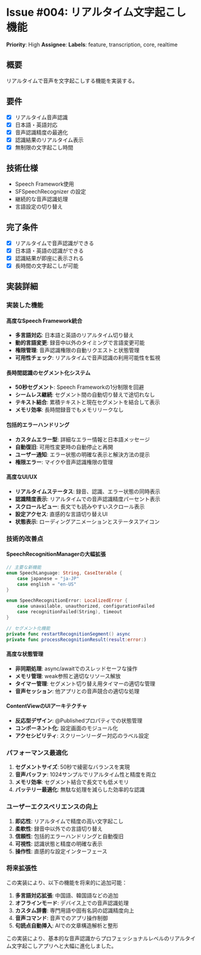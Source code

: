 # Issue #004: リアルタイム文字起こし機能
**Priority**: High
**Assignee**: 
**Labels**: feature, transcription, core, realtime

## 概要
リアルタイムで音声を文字起こしする機能を実装する。

## 要件
- [x] リアルタイム音声認識
- [x] 日本語・英語対応
- [x] 音声認識精度の最適化
- [x] 認識結果のリアルタイム表示
- [x] 無制限の文字起こし時間

## 技術仕様
- Speech Framework使用
- SFSpeechRecognizer の設定
- 継続的な音声認識処理
- 言語設定の切り替え

## 完了条件
- [x] リアルタイムで音声認識ができる
- [x] 日本語・英語の認識ができる
- [x] 認識結果が即座に表示される
- [x] 長時間の文字起こしが可能

## 実装詳細

### 実装した機能

#### 高度なSpeech Framework統合
- **多言語対応**: 日本語と英語のリアルタイム切り替え
- **動的言語変更**: 録音中以外のタイミングで言語変更可能
- **権限管理**: 音声認識権限の自動リクエストと状態管理
- **可用性チェック**: リアルタイムで音声認識の利用可能性を監視

#### 長時間認識のセグメント化システム
- **50秒セグメント**: Speech Frameworkの1分制限を回避
- **シームレス継続**: セグメント間の自動切り替えで途切れなし
- **テキスト結合**: 累積テキストと現在セグメントを結合して表示
- **メモリ効率**: 長時間録音でもメモリリークなし

#### 包括的エラーハンドリング
- **カスタムエラー型**: 詳細なエラー情報と日本語メッセージ
- **自動復旧**: 可用性変更時の自動停止と再開
- **ユーザー通知**: エラー状態の明確な表示と解決方法の提示
- **権限エラー**: マイクや音声認識権限の管理

#### 高度なUI/UX
- **リアルタイムステータス**: 録音、認識、エラー状態の同時表示
- **認識精度表示**: リアルタイムでの音声認識精度パーセント表示
- **スクロールビュー**: 長文でも読みやすいスクロール表示
- **設定アクセス**: 直感的な言語切り替えUI
- **状態表示**: ローディングアニメーションとステータスアイコン

### 技術的改善点

#### SpeechRecognitionManagerの大幅拡張
```swift
// 主要な新機能
enum SpeechLanguage: String, CaseIterable {
    case japanese = "ja-JP"
    case english = "en-US"
}

enum SpeechRecognitionError: LocalizedError {
    case unavailable, unauthorized, configurationFailed
    case recognitionFailed(String), timeout
}

// セグメント化機能
private func restartRecognitionSegment() async
private func processRecognitionResult(result:error:)
```

#### 高度な状態管理
- **非同期処理**: async/awaitでのスレッドセーフな操作
- **メモリ管理**: weak参照と適切なリソース解放
- **タイマー管理**: セグメント切り替え用タイマーの適切な管理
- **音声セッション**: 他アプリとの音声競合の適切な処理

#### ContentViewのUIアーキテクチャ
- **反応型デザイン**: @Publishedプロパティでの状態管理
- **コンポーネント化**: 設定画面のモジュール化
- **アクセシビリティ**: スクリーンリーダー対応のラベル設定

### パフォーマンス最適化

1. **セグメントサイズ**: 50秒で綾密なバランスを実現
2. **音声バッファ**: 1024サンプルでリアルタイム性と精度を両立
3. **メモリ効率**: セグメント結合で長文でも低メモリ
4. **バッテリー最適化**: 無駄な処理を減らした効率的な認識

### ユーザーエクスペリエンスの向上

1. **即応性**: リアルタイムで精度の高い文字起こし
2. **柔軟性**: 録音中以外での言語切り替え
3. **信頼性**: 包括的エラーハンドリングと自動復旧
4. **可視性**: 認識状態と精度の明確な表示
5. **操作性**: 直感的な設定インターフェース

### 将来拡張性

この実装により、以下の機能を将来的に追加可能：

1. **多言語対応拡張**: 中国語、韓国語などの追加
2. **オフラインモード**: デバイス上での音声認識処理
3. **カスタム辞書**: 専門用語や固有名詞の認識精度向上
4. **音声コマンド**: 音声でのアプリ操作制御
5. **句読点自動挿入**: AIでの文章構造解析と整形

この実装により、基本的な音声認識からプロフェッショナルレベルのリアルタイム文字起こしアプリへと大幅に進化しました。